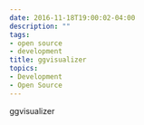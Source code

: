 ```yaml
---
date: 2016-11-18T19:00:02-04:00
description: ""
tags:
- open source
- development
title: ggvisualizer 
topics:
- Development
- Open Source
---
```


ggvisualizer